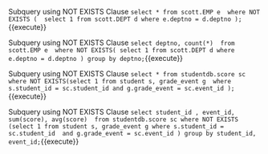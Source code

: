 Subquery using NOT EXISTS Clause `select * from scott.EMP e 
where NOT EXISTS ( 
	select 1 from scott.DEPT d where e.deptno = d.deptno
	);`{{execute}}

Subquery using NOT EXISTS Clause `select deptno, count(*) 
	from scott.EMP e 
	where NOT EXISTS( select 1 from scott.DEPT d where e.deptno = d.deptno
	) group by deptno;`{{execute}}

Subquery using NOT EXISTS Clause `select * from studentdb.score sc 
	where NOT EXISTS(select 1 from student s, grade_event g 
	where s.student_id = sc.student_id and g.grade_event = sc.event_id
	);`{{execute}}

Subquery using NOT EXISTS Clause `select student_id
	, event_id, sum(score), avg(score) 
	from studentdb.score sc where NOT EXISTS
	(select 1 from student s, grade_event g where s.student_id = sc.student_id 
	and g.grade_event = sc.event_id
	) group by student_id, event_id;`{{execute}}
